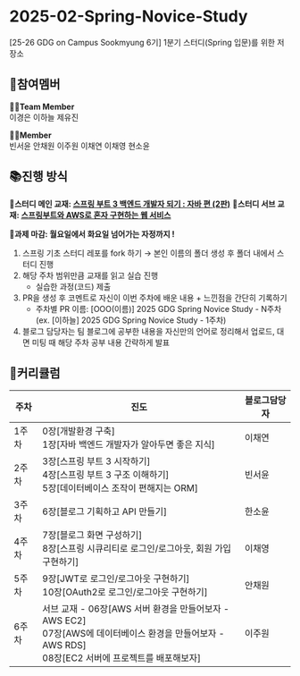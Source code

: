 # 2025-02-Spring-Novice-Study
[25-26 GDG on Campus Sookmyung 6기] 1분기 스터디(Spring 입문)를 위한 저장소


## 👥참여멤버
**🏃‍♀️Team Member**<br/>
이경은 이하늘 제유진

**🤸‍♂️Member**<br/>
빈서윤 안채원 이주원 이채연 이채영 현소윤


## 📚진행 방식
🌟**스터디 메인 교재: [스프링 부트 3 백엔드 개발자 되기 : 자바 편 (2판)](
https://www.yes24.com/product/goods/125668284)**
🌟**스터디 서브 교재: [스프링부트와 AWS로 혼자 구현하는 웹 서비스](
https://www.yes24.com/Product/Goods/83849117)**

🌟**과제 마감: 월요일에서 화요일 넘어가는 자정까지 !**

1.  스프링 기초 스터디 레포를 fork 하기
    → 본인 이름의 폴더 생성 후 폴더 내에서 스터디 진행
2.  해당 주차 범위만큼 교재를 읽고 실습 진행
    -   실습한 과정(코드) 제출
3.  PR을 생성 후 코멘트로 자신이 이번 주차에 배운 내용 + 느낀점을 간단히 기록하기
    -   주차별 PR 이름: [OOO(이름)] 2025 GDG Spring Novice Study - N주차 (ex. [이하늘] 2025 GDG Spring Novice Study - 1주차)
4. 블로그 담당자는 팀 블로그에 공부한 내용을 자신만의 언어로 정리해서 업로드, 대면 미팅 때 해당 주차 공부 내용 간략하게 발표

## 📅커리큘럼
| 주차 | 진도 |블로그담당자|
|--|--|--|
|1주차| 0장[개발환경 구축]<br>1장[자바 백엔드 개발자가 알아두면 좋은 지식] |이채연|
|2주차| 3장[스프링 부트 3 시작하기]<br>4장[스프링 부트 3 구조 이해하기]<br>5장[데이터베이스 조작이 편해지는 ORM]|빈서윤|
|3주차| 6장[블로그 기획하고 API 만들기]|한소윤|
|4주차| 7장[블로그 화면 구성하기]<br>8장[스프링 시큐리티로 로그인/로그아웃, 회원 가입 구현하기]|이채영|
|5주차| 9장[JWT로 로그인/로그아웃 구현하기]<br>10장[OAuth2로 로그인/로그아웃 구현하기]|안채원|
|6주차| 서브 교재 - 06장[AWS 서버 환경을 만들어보자 -AWS EC2]<br>07장[AWS에 데이터베이스 환경을 만들어보자 -AWS RDS]<br>08장[EC2 서버에 프로젝트를 배포해보자]|이주원|
